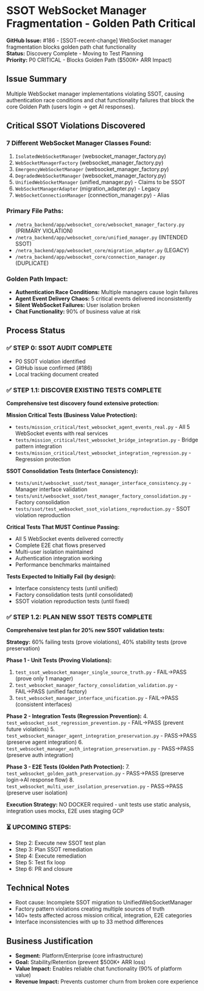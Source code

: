 # SSOT WebSocket Manager Fragmentation - Golden Path Critical

**GitHub Issue:** #186 - [SSOT-recent-change] WebSocket manager fragmentation blocks golden path chat functionality  
**Status:** Discovery Complete - Moving to Test Planning  
**Priority:** P0 CRITICAL - Blocks Golden Path ($500K+ ARR Impact)

## Issue Summary
Multiple WebSocket manager implementations violating SSOT, causing authentication race conditions and chat functionality failures that block the core Golden Path (users login → get AI responses).

## Critical SSOT Violations Discovered

### 7 Different WebSocket Manager Classes Found:
1. `IsolatedWebSocketManager` (websocket_manager_factory.py)
2. `WebSocketManagerFactory` (websocket_manager_factory.py) 
3. `EmergencyWebSocketManager` (websocket_manager_factory.py)
4. `DegradedWebSocketManager` (websocket_manager_factory.py)
5. `UnifiedWebSocketManager` (unified_manager.py) - Claims to be SSOT
6. `WebSocketManagerAdapter` (migration_adapter.py) - Legacy
7. `WebSocketConnectionManager` (connection_manager.py) - Alias

### Primary File Paths:
- `/netra_backend/app/websocket_core/websocket_manager_factory.py` (PRIMARY VIOLATION)
- `/netra_backend/app/websocket_core/unified_manager.py` (INTENDED SSOT)
- `/netra_backend/app/websocket_core/migration_adapter.py` (LEGACY)
- `/netra_backend/app/websocket_core/connection_manager.py` (DUPLICATE)

### Golden Path Impact:
- **Authentication Race Conditions:** Multiple managers cause login failures
- **Agent Event Delivery Chaos:** 5 critical events delivered inconsistently
- **Silent WebSocket Failures:** User isolation broken
- **Chat Functionality:** 90% of business value at risk

## Process Status

### ✅ STEP 0: SSOT AUDIT COMPLETE
- P0 SSOT violation identified
- GitHub issue confirmed (#186)
- Local tracking document created

### ✅ STEP 1.1: DISCOVER EXISTING TESTS COMPLETE
**Comprehensive test discovery found extensive protection:**

**Mission Critical Tests (Business Value Protection):**
- `tests/mission_critical/test_websocket_agent_events_real.py` - All 5 WebSocket events with real services
- `tests/mission_critical/test_websocket_bridge_integration.py` - Bridge pattern integration
- `tests/mission_critical/test_websocket_integration_regression.py` - Regression protection

**SSOT Consolidation Tests (Interface Consistency):**
- `tests/unit/websocket_ssot/test_manager_interface_consistency.py` - Manager interface validation
- `tests/unit/websocket_ssot/test_manager_factory_consolidation.py` - Factory consolidation
- `tests/ssot/test_websocket_ssot_violations_reproduction.py` - SSOT violation reproduction

**Critical Tests That MUST Continue Passing:**
- All 5 WebSocket events delivered correctly
- Complete E2E chat flows preserved
- Multi-user isolation maintained
- Authentication integration working
- Performance benchmarks maintained

**Tests Expected to Initially Fail (by design):**
- Interface consistency tests (until unified)
- Factory consolidation tests (until consolidated)
- SSOT violation reproduction tests (until fixed)

### ✅ STEP 1.2: PLAN NEW SSOT TESTS COMPLETE
**Comprehensive test plan for 20% new SSOT validation tests:**

**Strategy:** 60% failing tests (prove violations), 40% stability tests (prove preservation)

**Phase 1 - Unit Tests (Proving Violations):**
1. `test_ssot_websocket_manager_single_source_truth.py` - FAIL→PASS (prove only 1 manager)
2. `test_websocket_manager_factory_consolidation_validation.py` - FAIL→PASS (unified factory)  
3. `test_websocket_manager_interface_unification.py` - FAIL→PASS (consistent interfaces)

**Phase 2 - Integration Tests (Regression Prevention):**
4. `test_websocket_ssot_regression_prevention.py` - FAIL→PASS (prevent future violations)
5. `test_websocket_manager_agent_integration_preservation.py` - PASS→PASS (preserve agent integration)
6. `test_websocket_manager_auth_integration_preservation.py` - PASS→PASS (preserve auth integration)

**Phase 3 - E2E Tests (Golden Path Protection):**
7. `test_websocket_golden_path_preservation.py` - PASS→PASS (preserve login→AI response flow)
8. `test_websocket_multi_user_isolation_preservation.py` - PASS→PASS (preserve user isolation)

**Execution Strategy:** NO DOCKER required - unit tests use static analysis, integration uses mocks, E2E uses staging GCP

### ⏳ UPCOMING STEPS:
- Step 2: Execute new SSOT test plan
- Step 3: Plan SSOT remediation 
- Step 4: Execute remediation
- Step 5: Test fix loop
- Step 6: PR and closure

## Technical Notes
- Root cause: Incomplete SSOT migration to UnifiedWebSocketManager
- Factory pattern violations creating multiple sources of truth
- 140+ tests affected across mission critical, integration, E2E categories
- Interface inconsistencies with up to 33 method differences

## Business Justification
- **Segment:** Platform/Enterprise (core infrastructure)
- **Goal:** Stability/Retention (prevent $500K+ ARR loss)
- **Value Impact:** Enables reliable chat functionality (90% of platform value)
- **Revenue Impact:** Prevents customer churn from broken core experience